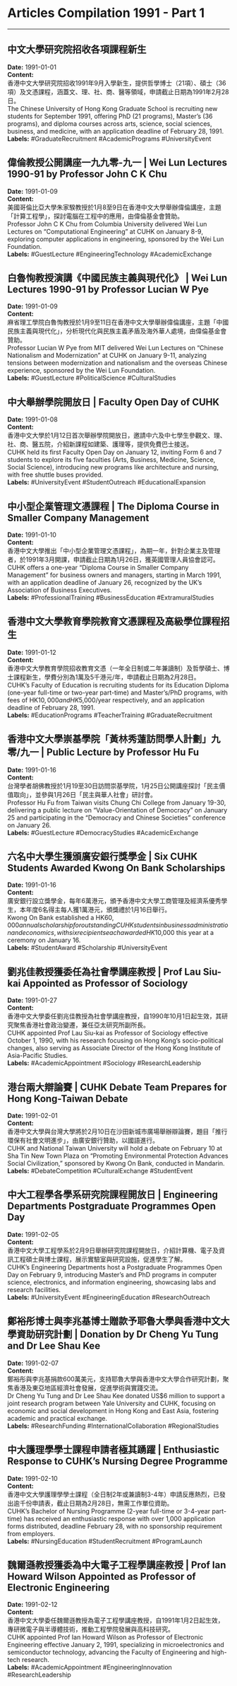# Articles Compilation 1991 - Part 1

---

## 中文大學研究院招收各項課程新生  
**Date:** 1991-01-01  
**Content:**  
香港中文大學研究院招收1991年9月入學新生，提供哲學博士（21項）、碩士（36項）及文憑課程，涵蓋文、理、社、商、醫等領域，申請截止日期為1991年2月28日。  
The Chinese University of Hong Kong Graduate School is recruiting new students for September 1991, offering PhD (21 programs), Master’s (36 programs), and diploma courses across arts, science, social sciences, business, and medicine, with an application deadline of February 28, 1991.  
**Labels:** #GraduateRecruitment #AcademicPrograms #UniversityEvent  

## 偉倫教授公開講座一九九零-九一 | Wei Lun Lectures 1990-91 by Professor John C K Chu  
**Date:** 1991-01-09  
**Content:**  
美國哥倫比亞大學朱家騤教授於1月8至9日在香港中文大學舉辦偉倫講座，主題「計算工程學」，探討電腦在工程中的應用，由偉倫基金會贊助。  
Professor John C K Chu from Columbia University delivered Wei Lun Lectures on “Computational Engineering” at CUHK on January 8-9, exploring computer applications in engineering, sponsored by the Wei Lun Foundation.  
**Labels:** #GuestLecture #EngineeringTechnology #AcademicExchange  

## 白魯恂教授演講《中國民族主義與現代化》 | Wei Lun Lectures 1990-91 by Professor Lucian W Pye  
**Date:** 1991-01-09  
**Content:**  
麻省理工學院白魯恂教授於1月9至11日在香港中文大學舉辦偉倫講座，主題「中國民族主義與現代化」，分析現代化與民族主義矛盾及海外華人處境，由偉倫基金會贊助。  
Professor Lucian W Pye from MIT delivered Wei Lun Lectures on “Chinese Nationalism and Modernization” at CUHK on January 9-11, analyzing tensions between modernization and nationalism and the overseas Chinese experience, sponsored by the Wei Lun Foundation.  
**Labels:** #GuestLecture #PoliticalScience #CulturalStudies  

## 中大舉辦學院開放日 | Faculty Open Day of CUHK  
**Date:** 1991-01-08  
**Content:**  
香港中文大學於1月12日首次舉辦學院開放日，邀請中六及中七學生參觀文、理、社、商、醫五院，介紹新課程如建築、護理等，提供免費巴士接送。  
CUHK held its first Faculty Open Day on January 12, inviting Form 6 and 7 students to explore its five faculties (Arts, Business, Medicine, Science, Social Science), introducing new programs like architecture and nursing, with free shuttle buses provided.  
**Labels:** #UniversityEvent #StudentOutreach #EducationalExpansion  

## 中小型企業管理文憑課程 | The Diploma Course in Smaller Company Management  
**Date:** 1991-01-10  
**Content:**  
香港中文大學推出「中小型企業管理文憑課程」，為期一年，針對企業主及管理者，於1991年3月開課，申請截止日期為1月26日，獲英國管理人員協會認可。  
CUHK offers a one-year “Diploma Course in Smaller Company Management” for business owners and managers, starting in March 1991, with an application deadline of January 26, recognized by the UK’s Association of Business Executives.  
**Labels:** #ProfessionalTraining #BusinessEducation #ExtramuralStudies  

## 香港中文大學教育學院教育文憑課程及高級學位課程招生  
**Date:** 1991-01-12  
**Content:**  
香港中文大學教育學院招收教育文憑（一年全日制或二年兼讀制）及哲學碩士、博士課程新生，學費分別為1萬及5千港元/年，申請截止日期為2月28日。  
CUHK’s Faculty of Education is recruiting students for its Education Diploma (one-year full-time or two-year part-time) and Master’s/PhD programs, with fees of HK$10,000 and HK$5,000/year respectively, and an application deadline of February 28, 1991.  
**Labels:** #EducationPrograms #TeacherTraining #GraduateRecruitment  

## 香港中文大學崇基學院「黃林秀蓮訪問學人計劃」九零/九一 | Public Lecture by Professor Hu Fu  
**Date:** 1991-01-16  
**Content:**  
台灣學者胡佛教授於1月19至30日訪問崇基學院，1月25日公開講座探討「民主價值取向」，並參與1月26日「民主與華人社會」研討會。  
Professor Hu Fu from Taiwan visits Chung Chi College from January 19-30, delivering a public lecture on “Value-Orientation of Democracy” on January 25 and participating in the “Democracy and Chinese Societies” conference on January 26.  
**Labels:** #GuestLecture #DemocracyStudies #AcademicExchange  

## 六名中大學生獲頒廣安銀行獎學金 | Six CUHK Students Awarded Kwong On Bank Scholarships  
**Date:** 1991-01-16  
**Content:**  
廣安銀行設立獎學金，每年6萬港元，頒予香港中文大學工商管理及經濟系優秀學生，本年度6名得主每人獲1萬港元，頒獎禮於1月16日舉行。  
Kwong On Bank established a HK$60,000 annual scholarship for outstanding CUHK students in business administration and economics, with six recipients each awarded HK$10,000 this year at a ceremony on January 16.  
**Labels:** #StudentAward #Scholarship #UniversityEvent  

## 劉兆佳教授獲委任為社會學講座教授 | Prof Lau Siu-kai Appointed as Professor of Sociology  
**Date:** 1991-01-27  
**Content:**  
香港中文大學委任劉兆佳教授為社會學講座教授，自1990年10月1日起生效，其研究聚焦香港社會政治變遷，兼任亞太研究所副所長。  
CUHK appointed Prof Lau Siu-kai as Professor of Sociology effective October 1, 1990, with his research focusing on Hong Kong’s socio-political changes, also serving as Associate Director of the Hong Kong Institute of Asia-Pacific Studies.  
**Labels:** #AcademicAppointment #Sociology #ResearchLeadership  

## 港台兩大辯論賽 | CUHK Debate Team Prepares for Hong Kong-Taiwan Debate  
**Date:** 1991-02-01  
**Content:**  
香港中文大學與台灣大學將於2月10日在沙田新城市廣場舉辦辯論賽，題目「推行環保有社會文明進步」，由廣安銀行贊助，以國語進行。  
CUHK and National Taiwan University will hold a debate on February 10 at Sha Tin New Town Plaza on “Promoting Environmental Protection Advances Social Civilization,” sponsored by Kwong On Bank, conducted in Mandarin.  
**Labels:** #DebateCompetition #CulturalExchange #StudentEvent  

## 中大工程學各學系研究院課程開放日 | Engineering Departments Postgraduate Programmes Open Day  
**Date:** 1991-02-05  
**Content:**  
香港中文大學工程學系於2月9日舉辦研究院課程開放日，介紹計算機、電子及資訊工程碩士與博士課程，展示實驗室與研究設施，促進學生了解。  
CUHK’s Engineering Departments host a Postgraduate Programmes Open Day on February 9, introducing Master’s and PhD programs in computer science, electronics, and information engineering, showcasing labs and research facilities.  
**Labels:** #UniversityEvent #EngineeringEducation #ResearchOutreach  

## 鄭裕彤博士與李兆基博士贈款予耶魯大學與香港中文大學資助研究計劃 | Donation by Dr Cheng Yu Tung and Dr Lee Shau Kee  
**Date:** 1991-02-07  
**Content:**  
鄭裕彤與李兆基捐款600萬美元，支持耶魯大學與香港中文大學合作研究計劃，聚焦香港及東亞地區經濟社會發展，促進學術與實踐交流。  
Dr Cheng Yu Tung and Dr Lee Shau Kee donated US$6 million to support a joint research program between Yale University and CUHK, focusing on economic and social development in Hong Kong and East Asia, fostering academic and practical exchange.  
**Labels:** #ResearchFunding #InternationalCollaboration #RegionalStudies  

## 中大護理學學士課程申請者極其踴躍 | Enthusiastic Response to CUHK’s Nursing Degree Programme  
**Date:** 1991-02-10  
**Content:**  
香港中文大學護理學學士課程（全日制2年或兼讀制3-4年）申請反應熱烈，已發出逾千份申請表，截止日期為2月28日，無需工作單位資助。  
CUHK’s Bachelor of Nursing Programme (2-year full-time or 3-4-year part-time) has received an enthusiastic response with over 1,000 application forms distributed, deadline February 28, with no sponsorship requirement from employers.  
**Labels:** #NursingEducation #StudentRecruitment #ProgramLaunch  

## 魏爾遜教授獲委為中大電子工程學講座教授 | Prof Ian Howard Wilson Appointed as Professor of Electronic Engineering  
**Date:** 1991-02-12  
**Content:**  
香港中文大學委任魏爾遜教授為電子工程學講座教授，自1991年1月2日起生效，專研微電子與半導體技術，推動工程學院發展與高科技研究。  
CUHK appointed Prof Ian Howard Wilson as Professor of Electronic Engineering effective January 2, 1991, specializing in microelectronics and semiconductor technology, advancing the Faculty of Engineering and high-tech research.  
**Labels:** #AcademicAppointment #EngineeringInnovation #ResearchLeadership  